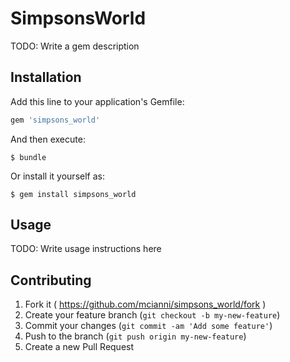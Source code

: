 # SimpsonsWorld

TODO: Write a gem description

## Installation

Add this line to your application's Gemfile:

```ruby
gem 'simpsons_world'
```

And then execute:

    $ bundle

Or install it yourself as:

    $ gem install simpsons_world

## Usage

TODO: Write usage instructions here

## Contributing

1. Fork it ( https://github.com/mcianni/simpsons_world/fork )
2. Create your feature branch (`git checkout -b my-new-feature`)
3. Commit your changes (`git commit -am 'Add some feature'`)
4. Push to the branch (`git push origin my-new-feature`)
5. Create a new Pull Request
